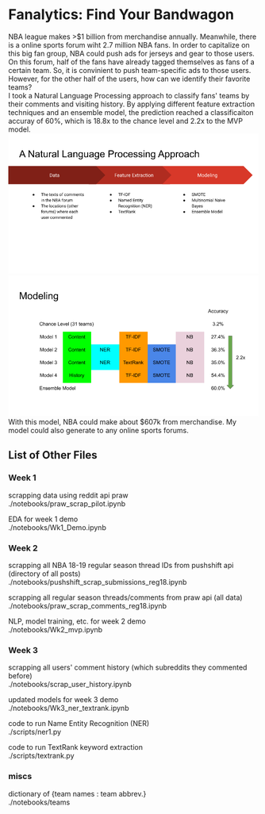 # **Fanalytics: Find Your Bandwagon**

NBA league makes >$1 billion from merchandise annually. Meanwhile, there is a online sports forum wiht 2.7 million NBA fans. In order to capitalize on this big fan group, NBA could push ads for jerseys and gear to those users. On this forum, half of the fans have already tagged themselves as fans of a certain team. So, it is convinient to push team-specific ads to those users. However, for the other half of the users, how can we identify their favorite teams?  
I took a Natural Language Processing approach to classify fans' teams by their comments and visiting history. By applying different feature extraction techniques and an ensemble model, the prediction reached a classificaiton accuray of 60%, which is 18.8x to the chance level and 2.2x to the MVP model.   
![approach](https://github.com/bearsun/insight_code/raw/master/figures/approach.png)
![performance](https://github.com/bearsun/insight_code/raw/master/figures/performance.png)
With this model, NBA could make about $607k from merchandise. My model could also generate to any online sports forums.  


## List of Other Files

### Week 1

scrapping data using reddit api praw  
./notebooks/praw_scrap_pilot.ipynb  

EDA for week 1 demo  
./notebooks/Wk1_Demo.ipynb  

### Week 2

scrapping all NBA 18-19 regular season thread IDs from pushshift api (directory of all posts)  
./notebooks/pushshift_scrap_submissions_reg18.ipynb  

scrapping all regular season threads/comments from praw api (all data)  
./notebooks/praw_scrap_comments_reg18.ipynb  

NLP, model training, etc. for week 2 demo  
./notebooks/Wk2_mvp.ipynb  

### Week 3
scrapping all users' comment history (which subreddits they commented before)  
./notebooks/scrap_user_history.ipynb  

updated models for week 3 demo  
./notebooks/Wk3_ner_textrank.ipynb  

code to run Name Entity Recognition (NER)  
./scripts/ner1.py  

code to run TextRank keyword extraction  
./scripts/textrank.py  

### miscs

dictionary of {team names : team abbrev.}  
./notebooks/teams
